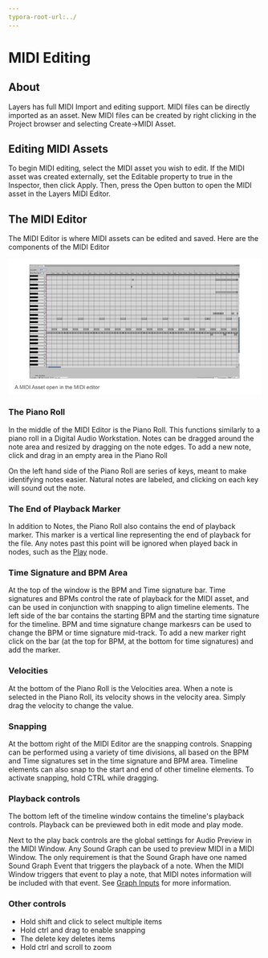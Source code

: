 ```yaml
---
typora-root-url:../
---
```


# MIDI Editing

## About

Layers has full MIDI Import and editing support. MIDI files can be directly imported as an asset. New MIDI files can be created by right clicking in the Project browser and selecting Create->MIDI Asset.

## Editing MIDI Assets
To begin MIDI editing, select the MIDI asset you wish to edit. If the MIDI asset was created externally, set the Editable property to true in the Inspector, then click Apply. Then, press the Open button to open the MIDI asset in the Layers MIDI Editor.


## The MIDI Editor
The MIDI Editor is where MIDI assets can be edited and saved. Here are the components of the MIDI Editor

![MIDIEditorExample.png](/IMG/MIDIEditorExample.png)

### The Piano Roll
In the middle of the MIDI Editor is the Piano Roll. This functions similarly to a piano roll in a Digital Audio Workstation. Notes can be dragged around the note area and resized by dragging on the note edges. To add a new note, click and drag in an empty area in the Piano Roll

On the left hand side of the Piano Roll are series of keys, meant to make identifying notes easier. Natural notes are labeled, and clicking on each key will sound out the note.

### The End of Playback Marker
In addition to Notes, the Piano Roll also contains the end of playback marker. This marker is a vertical line representing the end of playback for the file. Any notes past this point will be ignored when played back in nodes, such as the [Play](Play) node.

### Time Signature and BPM Area
At the top of the window is the BPM and Time signature bar. Time signatures and BPMs control the rate of playback for the MIDI asset, and can be used in conjunction with snapping to align timeline elements. The left side of the bar contains the starting BPM and the starting time signature for the timeline. BPM and time signature change markesrs can be used to change the BPM or time signature mid-track. To add a new marker right click on the bar (at the top for BPM, at the bottom for time signatures) and add the marker.

### Velocities
At the bottom of the Piano Roll is the Velocities area. When a note is selected in the Piano Roll, its velocity shows in the velocity area. Simply drag the velocity to change the value.

### Snapping
At the bottom right of the MIDI Editor are the snapping controls. Snapping can be performed using a variety of time divisions, all based on the BPM and Time signatures set in the time signature and BPM area. Timeline elements can also snap to the start and end of other timeline elements. To activate snapping, hold CTRL while dragging.

### Playback controls
The bottom left of the timeline window contains the timeline's playback controls. Playback can be previewed both in edit mode and play mode.

Next to the play back controls are the global settings for Audio Preview in the MIDI Window. Any Sound Graph can be used to preview MIDI in a MIDI Window. The only requirement is that the Sound Graph have one named Sound Graph Event that triggers the playback of a note. When the MIDI Window triggers that event to play a note, that MIDI notes information will be included with that event. See [Graph Inputs](Graph-Inputs) for more information.

### Other controls
* Hold shift and click to select multiple items
* Hold ctrl and drag to enable snapping
* The delete key deletes items
* Hold ctrl and scroll to zoom
